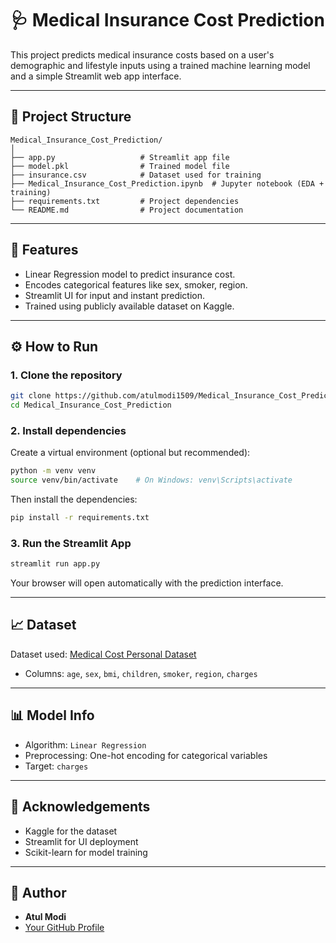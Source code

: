 
# 🩺 Medical Insurance Cost Prediction

This project predicts medical insurance costs based on a user's demographic and lifestyle inputs using a trained machine learning model and a simple Streamlit web app interface.

---

## 📂 Project Structure

```
Medical_Insurance_Cost_Prediction/
│
├── app.py                   # Streamlit app file
├── model.pkl                # Trained model file
├── insurance.csv            # Dataset used for training
├── Medical_Insurance_Cost_Prediction.ipynb  # Jupyter notebook (EDA + training)
├── requirements.txt         # Project dependencies
└── README.md                # Project documentation
```

---

## 📌 Features

- Linear Regression model to predict insurance cost.
- Encodes categorical features like sex, smoker, region.
- Streamlit UI for input and instant prediction.
- Trained using publicly available dataset on Kaggle.

---

## ⚙️ How to Run

### 1. Clone the repository

```bash
git clone https://github.com/atulmodi1509/Medical_Insurance_Cost_Prediction.git
cd Medical_Insurance_Cost_Prediction
```

### 2. Install dependencies

Create a virtual environment (optional but recommended):

```bash
python -m venv venv
source venv/bin/activate    # On Windows: venv\Scripts\activate
```

Then install the dependencies:

```bash
pip install -r requirements.txt
```

### 3. Run the Streamlit App

```bash
streamlit run app.py
```

Your browser will open automatically with the prediction interface.

---

## 📈 Dataset

Dataset used: [Medical Cost Personal Dataset](https://www.kaggle.com/datasets/mirichoi0218/insurance)  
- Columns: `age`, `sex`, `bmi`, `children`, `smoker`, `region`, `charges`

---

## 📊 Model Info

- Algorithm: `Linear Regression`
- Preprocessing: One-hot encoding for categorical variables
- Target: `charges`

---

## 🙌 Acknowledgements

- Kaggle for the dataset
- Streamlit for UI deployment
- Scikit-learn for model training

---

## 🧠 Author

- **Atul Modi**
- [Your GitHub Profile](https://github.com/atulmodi1509)

